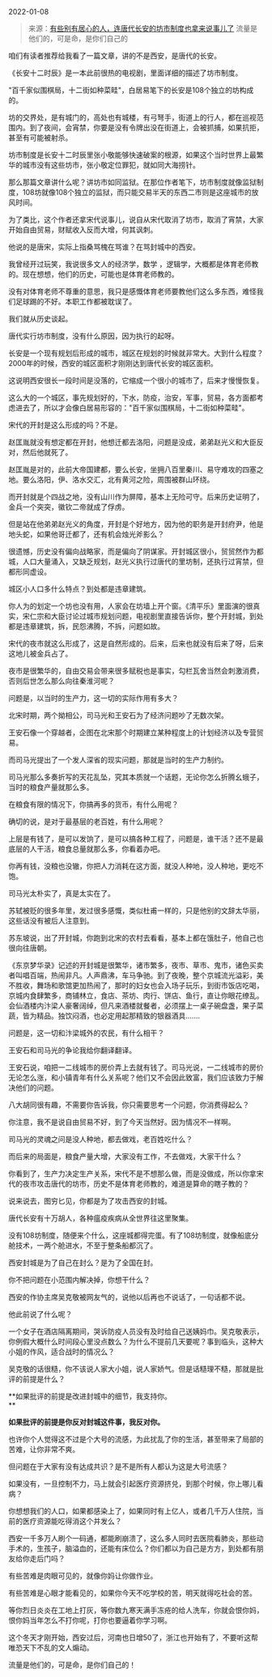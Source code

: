 2022-01-08

> 来源：[有些别有居心的人，连唐代长安的坊市制度也拿来说事儿了](http://mp.weixin.qq.com/s?__biz=MzU0MjYwNDU2Mw==&mid=2247503341&idx=1&sn=eb56ee6e774bf1f9c0c18983c0677d58&chksm=fb1aa191cc6d28873634ee521e7420c4455a3e091d412ac4f2b269daa9520cf506fef2821431&scene=27#wechat_redirect)
> 流量是他们的，可是命，是你们自己的

咱们有读者推荐给我看了一篇文章，讲的不是西安，是唐代的长安。  

  

《长安十二时辰》是一本此前很热的电视剧，里面详细的描述了坊市制度。

  

"百千家似围棋局，十二街如种菜畦"，白居易笔下的长安是108个独立的坊构成的。

  

坊的交界处，是有城门的，高处也有城楼，有弓弩手，街道上的行人，都在巡视范围内。到了夜间，会宵禁，你要是没有令牌出没在街道上，会被抓捕，如果抗拒，甚至有可能被射杀。

  

坊市制度是长安十二时辰里张小敬能够快速破案的根源，如果这个当时世界上最繁华的城市没有这些坊市，张小敬定位罪犯，就如同大海捞针。  

  

那么那篇文章讲什么呢？讲坊市如同监狱。在那位作者笔下，坊市制度就像监狱制度，108坊就像108个独立的监狱，而只能交易半天的东西二市则是这座城市的放风时间。  

  

为了类比，这个作者还拿宋代说事儿，说自从宋代取消了坊市，取消了宵禁，大家开始自由贸易，财赋收入反而大增，何其讽刺。  

  

他说的是唐宋，实际上指桑骂槐在骂谁？在骂封城中的西安。  

  

我曾经开过玩笑，我说很多文人的经济学，数学 ，逻辑学，大概都是体育老师教的。现在想想，他们的历史，可能也是体育老师教的。

  

没有对体育老师不尊重的意思，我只是感慨体育老师要教他们这么多东西，难怪我们足球踢的不好。本职工作都被耽误了。  

  

我们就从历史谈起。  

  

唐代实行坊市制度，没有什么原因，因为执行的起呀。

  

长安是一个现有规划后形成的城市，城区在规划的时候就非常大。大到什么程度？2000年的时候，西安的城区面积才刚刚达到唐代长安的城区面积。

  

这说明西安很长一段时间是没落的，它缩成一个很小的城市了，后来才慢慢恢复。  

  

这么大的一个城区，事先规划好的，下水，防疫，治安，军事，贸易，各方面都考虑进去了，所以才会像白居易形容的："百千家似围棋局，十二街如种菜畦"。  

  

宋代的开封是这么形成的吗？不是。

  

赵匡胤就没有想定都在开封，他想迁都去洛阳，问题是没成，弟弟赵光义和大臣反对，然后他就死了。  

  

赵匡胤是对的，此前大帝国建都，要么长安，坐拥八百里秦川、易守难攻的四塞之地。要么洛阳，伊、洛水交汇，北有黄河之险，周围被群山环绕。

  

而开封就是个四战之地，没有山川作为屏障，基本上无险可守。后来历史证明了，金兵一个突突，徽钦二帝就成了俘虏。

  

但是站在他弟弟赵光义的角度，开封是个好地方，因为他的职务是开封府尹，他是地头蛇，如果他哥迁都了，还有机会烛光斧影么？

  

很遗憾，历史没有偏向战略家，而是偏向了阴谋家。开封城区很小，贸贸然作为都城，人口大量涌入，又缺乏规划，赵光义执行过唐代的里坊制，还执行过宵禁，但都形同虚设。  

  

城区小人口多什么特点？到处都是违章建筑。  

  

你人为的划定一个坊也没有用，人家会在坊墙上开个窗。《清平乐》里面演的很真实，宋仁宗和大臣讨论过城市规划问题，电视剧里直接告诉你，整个开封城，到处都是违章建筑，拆，民怨沸腾，不拆，问题如故。  

  

宋代的夜市就这么形成了，这是自然形成的。后来，后来也就没有后来了呀，后来这地儿被金兵占了。  

  

夜市是很繁华的，自由交易会带来很多赋税也是事实，勾栏瓦舍当然会刺激消费，否则后世怎么那么向往秦淮河呢？  

  

问题是，以当时的生产力，这一切的实际作用有多大？

  

北宋时期，两个拗相公，司马光和王安石为了经济问题吵了无数次架。  

  

王安石像一个穿越者，企图在北宋那个时期建立某种程度上的计划经济以及专营贸易。

  

而司马光提出了一个发人深省的现实问题，那就是当时的生产力制约。

  

司马光那么多奏折写的天花乱坠，究其本质就一个话题，无论你怎么折腾幺蛾子，当时的粮食产量就那么多。  

  

在粮食有限的情况下，你搞再多的货币，有什么用呢？  

  

确切的说，是对于最基层的老百姓，有什么用呢？  

  

上层是有钱了，是可以发饷了，是可以搞各种工程了，问题是，谁干活？还不是最底层的人干活，粮食总量就那么多，你看着办吧。  

  

你再有钱，没粮也没辙，你把人力消耗在这方面，就没人种地，没人种地，更吃不饱。  

  

司马光太朴实了，真是太实在了。  

  

苏轼被贬的很多年里，发过很多感慨，类似杜甫一样的，只是他别的文辞太华丽，这些话没有被后人注意到。  

  

苏东坡说，出了开封城，你跑到北宋的农村去看看，基本上都在饿肚子，他自己也很向往唐朝。  

  

《东京梦华录》记述的开封城是很繁华，诸市繁多，夜市、草市、鬼市，诸色买卖者叫唱百端，热闹非凡。人声鼎沸，车马争驰。到了夜晚，整个京城流光溢彩，美不胜收，舞场和歌馆更加热闹了，那时的妇女也会入场子玩乐，到街市饭店吃喝，京城内食肆繁多，商铺林立，食店、茶坊、肉行、饼店、鱼行，直让你眼花缭乱。会仙酒楼内汴梁人豪奢阔绰，但凡来酒楼就餐者，必须摆上一桌子碗盘盏，果子菜蔬，皆为精品。独饮闷酒，也必定用起那精致的银器酒具.......

  

问题是，这一切和汴梁城外的农民，有什么相干？

  

王安石和司马光的争论我给你翻译翻译。

  

王安石说，咱把一二线城市的房价弄上去就有钱了。司马光说，一二线城市的房价无论怎么涨，和小镇青年有什么关系呢？他们又不会因此致富，我们应该致力于解决他们的问题。

  

八大胡同很有趣，不需要你告诉我，你只需要思考一个问题，你消费得起么？  

  

你注意，我不是说自由贸易不好，到了今天当然好。因为情况不一样啊。  

  

司马光的灵魂之问是没人种地，都去做戏，老百姓吃什么？  

  

而后来的局面是，粮食产量大增，大家没有工作，不去做戏，大家干什么？

  

你看到了，生产力决定生产关系，宋代不是不想那么做，而是没做成，所以你拿宋代的夜市攻击唐代的坊市，历史不是体育老师教的，难道是算命的瞎子教的？  

  

说来说去，图穷匕见，你都是为了攻击西安的封城。  

  

唐代长安有十万胡人，各种瘟疫疾病从全世界往这里聚集。

  

没有108坊制度，随便来个什么，这座城都得完蛋。有了108坊制度，就像船底分舱技术，一两个舱进水，不至于整条船都沉了。

  

西安封城是为了自己在封么？是为了全国在封。  

  

你不把问题在小范围内解决掉，你想干什么？  

  

西安的作协主席吴克敬被网友气的，说他以后再也不说话了，一句话都不说。

  

他此前说了什么呢？  

  

一个女子在酒店隔离期间，哭诉防疫人员没有及时给自己送姨妈巾。吴克敬表示，你例假大概什么时间段心里没点数么？为什么不提前几天要呢？事到临头，这种大小姐的作风，适合战时的情况么？

  

吴克敬的话很糙，你不该说人家大小姐，说人家娇气。但是话糙理不糙，那就是批评的前提是什么？

  

 **如果批评的前提是改进封城中的细节，我支持你。  
**

 **如果批评的前提是你反对封城这件事，我反对你。**

  

也许你个人觉得这不过是个大号的流感，为此扰乱了你的生活，甚至带来了局部的苦难，让你非常不爽。  

  

但问题在于大家有没有达成共识？是不是所有人都认为这是大号流感？

  

如果没有，一旦控制不力，马上就会引起医疗资源挤兑，到那个时候，你上哪儿看病？

  

你想想我们的人口，如果都感染上了，如果同时有上亿人，或者几千万人住院，当前的医疗资源能吃得消这个并发么？  

  

西安一千多万人刷个一码通，都能刷崩溃了，这么多人同时去医院看肺炎，那些动手术的，生孩子，脑溢血的，还能有床位么？你们都以为自己是方方，到处都有朋友给你走后门吗？  

  

有些苦难是肉眼可见的，就像你妈让你做作业。

有些苦难是心眼才能看见的，如果你今天不吃学校的苦，明天就得吃社会的苦。

  

等你烈日炎炎在工地上打灰，等你数九寒天满手冻疮的给人洗车，你就会恨你妈，恨你妈当年怎么不打你呢，打你也要逼着你学习啊。

  

这个冬天才刚开始，西安过后，河南也日增50了，浙江也开始有了，不要听这帮唯恐天下不乱的文人煽动。

  

流量是他们的，可是命，是你们自己的！

